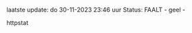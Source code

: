 laatste update: 
do 30-11-2023 23:46   uur 
Status: FAALT - geel - 
<div class="service Y">httpstat</div>